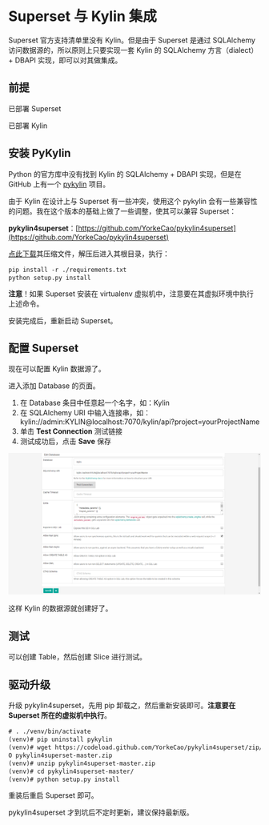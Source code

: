 # Superset 与 Kylin 集成

Superset 官方支持清单里没有 Kylin。但是由于 Superset 是通过 SQLAlchemy 访问数据源的，所以原则上只要实现一套 Kylin 的 SQLAlchemy 方言（dialect）+ DBAPI 实现，即可以对其做集成。



## 前提

已部署 Superset

已部署 Kylin



## 安装 PyKylin

Python 的官方库中没有找到 Kylin 的 SQLAlchemy + DBAPI 实现，但是在 GitHub 上有一个 [pykylin](https://github.com/wxiang7/pykylin) 项目。

由于 Kylin 在设计上与 Superset 有一些冲突，使用这个 pykylin 会有一些兼容性的问题。我在这个版本的基础上做了一些调整，使其可以兼容 Superset：

**pykylin4superset**：[https://github.com/YorkeCao/pykylin4superset](https://github.com/YorkeCao/pykylin4superset)

[点此下载](https://codeload.github.com/YorkeCao/pykylin4superset/zip/master)其压缩文件，解压后进入其根目录，执行：

```
pip install -r ./requirements.txt
python setup.py install
```

**注意**！如果 Superset 安装在 virtualenv 虚拟机中，注意要在其虚拟环境中执行上述命令。

安装完成后，重新启动 Superset。



## 配置 Superset

现在可以配置 Kylin 数据源了。

进入添加 Database 的页面。

1. 在 Database 条目中任意起一个名字，如：Kylin
2. 在 SQLAlchemy URI 中输入连接串，如：kylin://admin:KYLIN@localhost:7070/kylin/api?project=yourProjectName
3. 单击 **Test Connection** 测试链接
4. 测试成功后，点击 **Save** 保存

![](\assets\picture\Superset\kylin00.png)

这样 Kylin 的数据源就创建好了。



## 测试

可以创建 Table，然后创建 Slice 进行测试。



## 驱动升级

升级 pykylin4superset，先用 pip 卸载之，然后重新安装即可。**注意要在 Superset 所在的虚拟机中执行**。

```
# . ./venv/bin/activate
(venv)# pip uninstall pykylin
(venv)# wget https://codeload.github.com/YorkeCao/pykylin4superset/zip/master -O pykylin4superset‐master.zip
(venv)# unzip pykylin4superset‐master.zip
(venv)# cd pykylin4superset‐master/
(venv)# python setup.py install
```

重装后重启 Superset 即可。

pykylin4superset 才到坑后不定时更新，建议保持最新版。
